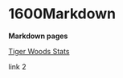 # 1600Markdown

**Markdown pages**

[Tiger Woods Stats](https://github.com/jpd4fn/1600Markdown/blob/main/TigerFacts.md)

link 2
